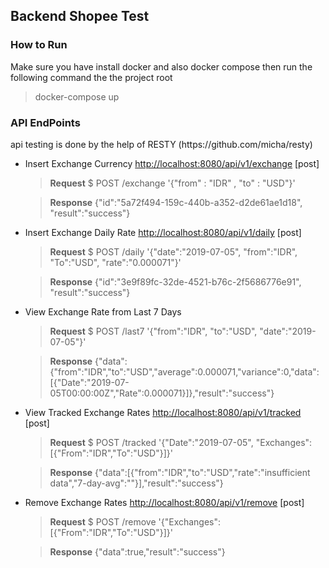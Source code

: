 <h2> Backend Shopee Test

<h3> How to Run </h3>
Make sure you have install docker and also docker compose then run the following command the the project root

> docker-compose up

<h3> API EndPoints </h3>
api testing is done by the help of RESTY (https://github.com/micha/resty)

 - Insert Exchange Currency [http://localhost:8080/api/v1/exchange](http://localhost:8080/api/v1/exchange) [post]
	 
	 

	> **Request** 
$ POST /exchange '{"from" : "IDR" , "to" : "USD"}'  
	
	> **Response**
	>{"id":"5a72f494-159c-440b-a352-d2de61ae1d18", "result":"success"}

- Insert Exchange Daily Rate [http://localhost:8080/api/v1/daily](http://localhost:8080/api/v1/daily) [post]

	> **Request**
	$ POST /daily '{"date":"2019-07-05", "from":"IDR", "To":"USD", "rate":"0.000071"}'
	
	> **Response**
	>{"id":"3e9f89fc-32de-4521-b76c-2f5686776e91", "result":"success"}
- View Exchange Rate from Last 7 Days
	>**Request**
	>$ POST /last7 '{"from":"IDR", "to":"USD", "date":"2019-07-05"}'
	
	>**Response**
	>{"data":{"from":"IDR","to":"USD","average":0.000071,"variance":0,"data":[{"Date":"2019-07-05T00:00:00Z","Rate":0.000071}]},"result":"success"}
	
- View Tracked Exchange Rates [http://localhost:8080/api/v1/tracked](http://localhost:8080/api/v1/tracked) [post]
	> **Request**
	> $ POST /tracked '{"Date":"2019-07-05", "Exchanges":[{"From":"IDR","To":"USD"}]}'
	
	> **Response**
	> {"data":[{"from":"IDR","to":"USD","rate":"insufficient data","7-day-avg":""}],"result":"success"}

- Remove Exchange Rates [http://localhost:8080/api/v1/remove](http://localhost:8080/api/v1/remove) [post]
	> **Request**
	> $ POST /remove '{"Exchanges":[{"From":"IDR","To":"USD"}]}'
	
	> **Response**
	>  {"data":true,"result":"success"}
	
